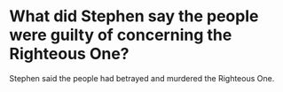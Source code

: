 # What did Stephen say the people were guilty of concerning the Righteous One?

Stephen said the people had betrayed and murdered the Righteous One.
